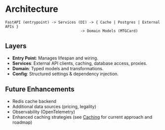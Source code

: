 # Architecture

```text
FastAPI (entrypoint) -> Services (DI) -> { Cache | Postgres | External APIs }
                                  -> Domain Models (MTGCard)
```

## Layers

- **Entry Point**: Manages lifespan and wiring.
- **Services**: External API clients, caching, database access, proxies.
- **Domain**: Typed models and transformations.
- **Config**: Structured settings & dependency injection.

## Future Enhancements

- Redis cache backend
- Additional data sources (pricing, legality)
- Observability (OpenTelemetry)
- Enhanced caching strategies (see [Caching](caching.md) for current approach and roadmap)
